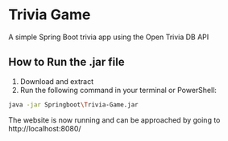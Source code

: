 # Trivia Game

A simple Spring Boot trivia app using the Open Trivia DB API

## How to Run the .jar file

1. Download and extract 
2. Run the following command in your terminal or PowerShell:

```bash
java -jar Springboot\Trivia-Game.jar
```

The website is now running and can be approached by going to http://localhost:8080/ 